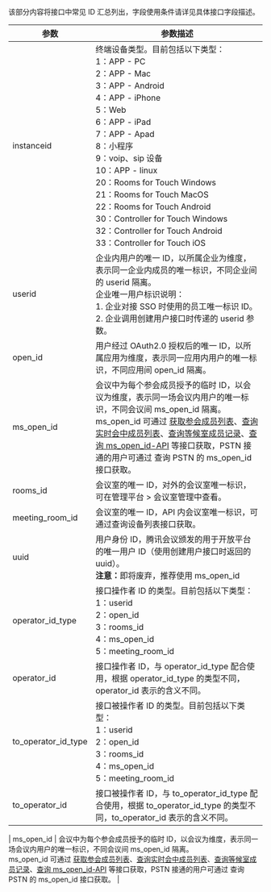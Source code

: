 该部分内容将接口中常见 ID 汇总列出，字段使用条件请详见具体接口字段描述。

| 参数 | 参数描述 | 
|---------|---------|
| instanceid | 终端设备类型。目前包括以下类型：<br>1：APP - PC<br>2：APP - Mac<br>3：APP - Android<br>4：APP - iPhone<br>5：Web<br>6：APP - iPad<br>7：APP - Apad<br>8：小程序<br>9：voip、sip 设备<br>10：APP - linux<br>20：Rooms for Touch Windows<br>21：Rooms for Touch MacOS<br>22：Rooms for Touch Android<br>30：Controller for Touch Windows<br>32：Controller for Touch Android<br>33：Controller for Touch iOS  | 
| userid | 企业内用户的唯一 ID，以所属企业为维度，表示同一企业内成员的唯一标识，不同企业间的 userid 隔离。<br>企业唯一用户标识说明：<br>1. 企业对接 SSO 时使用的员工唯一标识 ID。<br>2. 企业调用创建用户接口时传递的 userid 参数。 | 
| open_id | 用户经过 OAuth2.0 授权后的唯一 ID，以所属应用为维度，表示同一应用内用户的唯一标识，不同应用间 open_id 隔离。 | 
| ms_open_id | 会议中为每个参会成员授予的临时 ID，以会议为维度，表示同一场会议内用户的唯一标识，不同会议间 ms_open_id 隔离。<br>ms_open_id 可通过 [获取参会成员列表](https://cloud.tencent.com/document/product/1095/42701)、[查询实时会中成员列表](https://cloud.tencent.com/document/product/1095/72810)、[查询等候室成员记录](https://cloud.tencent.com/document/product/1095/80579)、[查询 ms_open_id-API](https://cloud.tencent.com/document/product/1095/74998) 等接口获取，PSTN 接通的用户可通过 查询 PSTN 的 ms_open_id 接口获取。 | 
| rooms_id | 会议室的唯一 ID，对外的会议室唯一标识，可在管理平台 > 会议室管理中查看。 | 
| meeting_room_id | 会议室的唯一 ID，API 内会议室唯一标识，可通过查询设备列表接口获取。 | 
| uuid | 用户身份 ID，腾讯会议颁发的用于开放平台的唯一用户 ID（使用创建用户接口时返回的 uuid）。<br><b>注意：</b>即将废弃，推荐使用 ms_open_id | 
| operator_id_type | 接口操作者 ID 的类型。目前包括以下类型：<br>1：userid<br>2：open_id<br>3：rooms_id<br>4：ms_open_id<br>5：meeting_room_id | 
| operator_id | 接口操作者 ID，与 operator_id_type 配合使用，根据 operator_id_type 的类型不同，operator_id 表示的含义不同。 | 
| to_operator_id_type | 接口被操作者 ID 的类型。目前包括以下类型：<br>1：userid<br>2：open_id<br>3：rooms_id<br>4：ms_open_id<br>5：meeting_room_id  | 
| to_operator_id | 接口被操作者 ID，与 to_operator_id_type 配合使用，根据 to_operator_id_type 的类型不同，to_operator_id 表示的含义不同。 | 





| ms_open_id | 会议中为每个参会成员授予的临时 ID，以会议为维度，表示同一场会议内用户的唯一标识，不同会议间 ms_open_id 隔离。<br>ms_open_id 可通过 [获取参会成员列表](https://cloud.tencent.com/document/product/1095/42701)、[查询实时会中成员列表](https://cloud.tencent.com/document/product/1095/72810)、[查询等候室成员记录](https://cloud.tencent.com/document/product/1095/80579)、[查询 ms_open_id-API](https://cloud.tencent.com/document/product/1095/74998) 等接口获取，PSTN 接通的用户可通过 查询 PSTN 的 ms_open_id 接口获取。 | 
